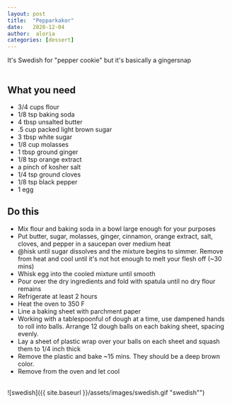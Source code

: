 ```yaml
---
layout: post
title:  "Pepparkakor"
date:   2020-12-04
author:  aloria
categories: [dessert]
---
```

It's Swedish for "pepper cookie" but it's basically a gingersnap<br/>
<br/>
## What you need
* 3/4 cups flour
* 1/8 tsp baking soda
* 4 tbsp unsalted butter
* .5 cup packed light brown sugar
* 3 tbsp white sugar
* 1/8 cup molasses
* 1 tbsp ground ginger
* 1/8  tsp orange extract
* a pinch of kosher salt
* 1/4 tsp ground cloves
* 1/8 tsp black pepper
* 1 egg



## Do this
* Mix flour and baking soda in a bowl large enough for your purposes
* Put butter, sugar, molasses, ginger, cinnamon, orange extract, salt, cloves, and pepper in a saucepan over medium heat
* @hisk until sugar dissolves and the mixture begins to simmer. Remove from heat and cool until it's not hot enough to melt your flesh off (~30 mins)
* Whisk egg into the cooled mixture until smooth
* Pour over the dry ingredients and fold with spatula until no dry flour remains
* Refrigerate at least 2 hours
* Heat the oven to 350 F
* Line a baking sheet with parchment paper
* Working with a tablespoonful of dough at a time, use dampened hands to roll into balls. Arrange 12 dough balls on each baking sheet, spacing evenly.
* Lay a sheet of plastic wrap over your balls on each sheet and squash them to 1/4 inch thick
* Remove the plastic and bake ~15 mins. They should be a deep brown color.
* Remove from the oven and let cool<br/>
<br/>
![swedish]({{ site.baseurl }}/assets/images/swedish.gif "swedish"")
